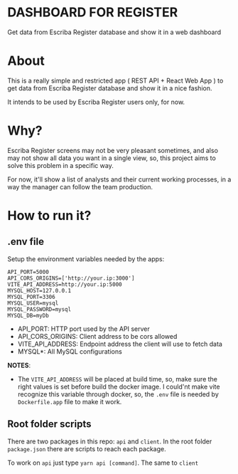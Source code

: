 # DASHBOARD FOR REGISTER

Get data from Escriba Register database and show it in a web dashboard

# About

This is a really simple and restricted app ( REST API + React Web App ) to get data from Escriba Register database and show it in a nice fashion.

It intends to be used by Escriba Register users only, for now.

# Why?

Escriba Register screens may not be very pleasant sometimes, and also may not show all data you want in a single view, so, this project aims to solve this problem in a specific way.

For now, it'll show a list of analysts and their current working processes, in a way the manager can follow the team production.

# How to run it?

## .env file

Setup the environment variables needed by the apps:

```env
API_PORT=5000
API_CORS_ORIGINS=['http://your.ip:3000']
VITE_API_ADDRESS=http://your.ip:5000
MYSQL_HOST=127.0.0.1
MYSQL_PORT=3306
MYSQL_USER=mysql
MYSQL_PASSWORD=mysql
MYSQL_DB=myDb
```

- API_PORT: HTTP port used by the API server
- API_CORS_ORIGINS: Client address to be cors allowed
- VITE_API_ADDRESS: Endpoint address the client will use to fetch data
- MYSQL\*: All MySQL configurations

**NOTES**:

- The `VITE_API_ADDRESS` will be placed at build time, so, make sure the right values is set before build the docker image. I could'nt make vite recognize this variable through docker, so, the `.env` file is needed by `Dockerfile.app` file to make it work.

## Root folder scripts

There are two packages in this repo: `api` and `client`. In the root folder `package.json` there are scripts to reach each package.

To work on `api` just type `yarn api [command]`. The same to `client`
